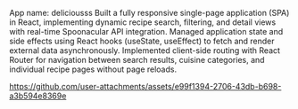 App name: deliciousss
Built a fully responsive single-page application (SPA) in React, implementing dynamic recipe search, filtering, and
detail views with real-time Spoonacular API integration.
Managed application state and side effects using React hooks (useState, useEffect) to fetch and render external
data asynchronously.
Implemented client-side routing with React Router for navigation between search results, cuisine categories, and
individual recipe pages without page reloads.

https://github.com/user-attachments/assets/e99f1394-2706-43db-b698-a3b594e8369e

